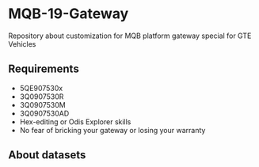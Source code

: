 # MQB-19-Gateway
Repository about customization for MQB platform gateway special for GTE Vehicles

## Requirements
- 5QE907530x
- 3Q0907530R
- 3Q0907530M
- 3Q0907530AD
- Hex-editing or Odis Explorer skills
- No fear of bricking your gateway or losing your warranty

## About datasets

